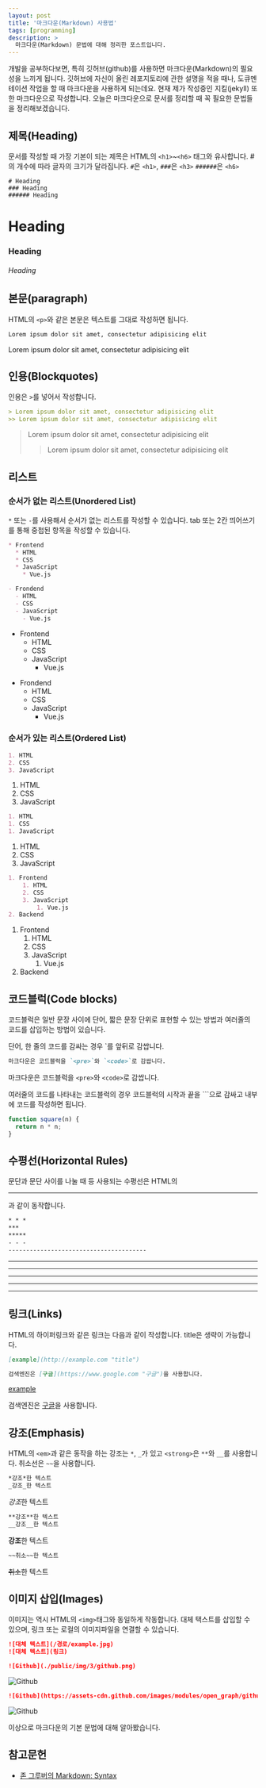 ```yaml
---
layout: post
title: '마크다운(Markdown) 사용법'
tags: [programming]
description: >
  마크다운(Markdown) 문법에 대해 정리한 포스트입니다.
---
```

개발을 공부하다보면, 특히 깃허브(github)를 사용하면 마크다운(Markdown)의 필요성을 느끼게 됩니다. 깃허브에 자신이 올린 레포지토리에 관한 설명을 적을 때나, 도큐멘테이션 작업을 할 때 마크다운을 사용하게 되는데요. 현재 제가 작성중인 지킬(jekyll) 또한 마크다운으로 작성합니다. 오늘은 마크다운으로 문서를 정리할 때 꼭 필요한 문법들을 정리해보겠습니다.


## 제목(Heading)
문서를 작성할 때 가장 기본이 되는 제목은 HTML의 `<h1>`~`<h6>` 태그와 유사합니다. #의 개수에 따라 글자의 크기가 달라집니다. `#`은 `<h1>`, `###`은 `<h3>` `######`은 `<h6>`

```
# Heading
### Heading
###### Heading
```

# Heading
### Heading
###### Heading


## 본문(paragraph)
HTML의 `<p>`와 같은 본문은 텍스트를 그대로 작성하면 됩니다.

```markdown
Lorem ipsum dolor sit amet, consectetur adipisicing elit
```
Lorem ipsum dolor sit amet, consectetur adipisicing elit


## 인용(Blockquotes)
인용은 `>`를 넣어서 작성합니다.
```markdown
> Lorem ipsum dolor sit amet, consectetur adipisicing elit
>> Lorem ipsum dolor sit amet, consectetur adipisicing elit

```
> Lorem ipsum dolor sit amet, consectetur adipisicing elit
>> Lorem ipsum dolor sit amet, consectetur adipisicing elit


## 리스트
### 순서가 없는 리스트(Unordered List)
`*` 또는 `-`를 사용해서 순서가 없는 리스트를 작성할 수 있습니다. tab 또는 2칸 띄어쓰기를 통해 중첩된 항목을 작성할 수 있습니다.

```markdown
* Frontend
  * HTML
  * CSS
  * JavaScript
    * Vue.js

- Frondend
  - HTML
  - CSS
  - JavaScript
    - Vue.js
```

* Frontend
  * HTML
  * CSS
  * JavaScript
    * Vue.js

- Frondend
  - HTML
  - CSS
  - JavaScript
    - Vue.js

### 순서가 있는 리스트(Ordered List)

```markdown
1. HTML
2. CSS
3. JavaScript
```

1. HTML
2. CSS
3. JavaScript

```markdown
1. HTML
1. CSS
1. JavaScript
```

1. HTML
1. CSS
1. JavaScript

```markdown
1. Frontend
    1. HTML
    2. CSS
    3. JavaScript
        1. Vue.js
2. Backend
```

1. Frontend
    1. HTML
    2. CSS
    3. JavaScript
        1. Vue.js
2. Backend


## 코드블럭(Code blocks)
코드블럭은 일반 문장 사이에 단어, 짧은 문장 단위로 표현할 수 있는 방법과 여러줄의 코드를 삽입하는 방법이 있습니다.

단어, 한 줄의 코드를 감싸는 경우 `를 앞뒤로 감쌉니다.

```Markdown
마크다운은 코드블럭을 `<pre>`와 `<code>`로 감쌉니다.
```

마크다운은 코드블럭을 `<pre>`와 `<code>`로 감쌉니다.

여러줄의 코드를 나타내는 코드블럭의 경우 코드블럭의 시작과 끝을 ```으로 감싸고 내부에 코드를 작성하면 됩니다.

```javascript
function square(n) {
  return n * n;
}
```

## 수평선(Horizontal Rules)
문단과 문단 사이를 나눌 때 등 사용되는 수평선은 HTML의 <hr />과 같이 동작합니다.

```markdown
* * *
***
*****
- - -
---------------------------------------
```
* * *
***
*****
- - -
---------------------------------------


## 링크(Links)
HTML의 하이퍼링크와 같은 링크는 다음과 같이 작성합니다. title은 생략이 가능합니다.
```markdown
[example](http://example.com "title")

검색엔진은 [구글](https://www.google.com "구글")을 사용합니다.
```
[example](http://example.com "title")

검색엔진은 [구글](https://www.google.com "구글")을 사용합니다.


## 강조(Emphasis)
HTML의 `<em>`과 같은 동작을 하는 강조는 `*`, `_`가 있고 `<strong>`은 `**`와 `__`를 사용합니다. 취소선은 `~~`을 사용합니다.

```markdown
*강조*한 텍스트
_강조_한 텍스트

```
*강조*한 텍스트

```markdown
**강조**한 텍스트
__강조__한 텍스트
```

**강조**한 텍스트

```markdown
~~취소~~한 텍스트
```

~~취소~~한 텍스트

## 이미지 삽입(Images)
이미지는 역시 HTML의 `<img>`태그와 동일하게 작동합니다. 대체 택스트를 삽입할 수 있으며, 링크 또는 로컬의 이미지파일을 연결할 수 있습니다.

```markdown
![대체 텍스트](/경로/example.jpg)
![대체 텍스트](링크)
```

```markdown
![Github](./public/img/3/github.png)
```
![Github](http://blog.hyeyoonjung.com/public/img/3/github.png)

```markdown
![Github](https://assets-cdn.github.com/images/modules/open_graph/github-octocat.png)
```
![Github](https://assets-cdn.github.com/images/modules/open_graph/github-octocat.png)

이상으로 마크다운의 기본 문법에 대해 알아봤습니다.

## 참고문헌
* [존 그루버의 Markdown: Syntax](https://daringfireball.net/projects/markdown/syntax)
